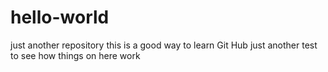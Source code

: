 # hello-world
just another repository 
this is a good way to learn Git Hub
just another test to see how things on here work 
